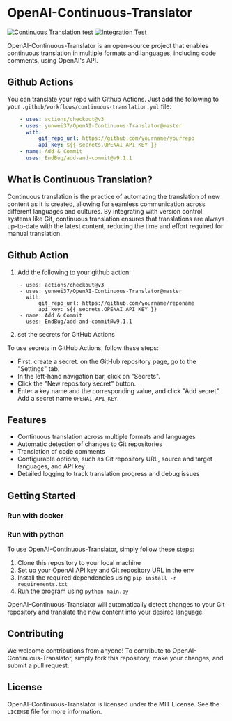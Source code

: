 # OpenAI-Continuous-Translator

[![Continuous Translation test](https://github.com/yunwei37/OpenAI-Continuous-Translator/actions/workflows/translation.yml/badge.svg)](https://github.com/yunwei37/OpenAI-Continuous-Translator/actions/workflows/translation.yml)
[![Integration Test](https://github.com/yunwei37/OpenAI-Continuous-Translator/actions/workflows/integration.yml/badge.svg)](https://github.com/yunwei37/OpenAI-Continuous-Translator/actions/workflows/integration.yml)

OpenAI-Continuous-Translator is an open-source project that enables continuous translation in multiple formats and languages, including code comments, using OpenAI's API.

## Github Actions

You can translate your repo with Github Actions. Just add the following to your `.github/workflows/continuous-translation.yml` file:

```yaml
    - uses: actions/checkout@v3
    - uses: yunwei37/OpenAI-Continuous-Translator@master
      with:
          git_repo_url: https://github.com/yourname/yourrepo
          api_key: ${{ secrets.OPENAI_API_KEY }}
    - name: Add & Commit
      uses: EndBug/add-and-commit@v9.1.1
```

## What is Continuous Translation?

Continuous translation is the practice of automating the translation of new content as it is created, allowing for seamless communication across different languages and cultures. By integrating with version control systems like Git, continuous translation ensures that translations are always up-to-date with the latest content, reducing the time and effort required for manual translation.

## Github Action

1. Add the following to your github action:

```
    - uses: actions/checkout@v3
    - uses: yunwei37/OpenAI-Continuous-Translator@master
      with:
          git_repo_url: https://github.com/yourname/reponame
          api_key: ${{ secrets.OPENAI_API_KEY }}
    - name: Add & Commit
      uses: EndBug/add-and-commit@v9.1.1
```

2. set the secrets for GitHub Actions

To use secrets in GitHub Actions, follow these steps:

- First, create a secret. on the GitHub repository page, go to the "Settings" tab.
- In the left-hand navigation bar, click on "Secrets".
- Click the "New repository secret" button.
- Enter a key name and the corresponding value, and click "Add secret". Add a secret name `OPENAI_API_KEY`.

## Features

- Continuous translation across multiple formats and languages
- Automatic detection of changes to Git repositories
- Translation of code comments
- Configurable options, such as Git repository URL, source and target languages, and API key
- Detailed logging to track translation progress and debug issues

## Getting Started

### Run with docker

### Run with python

To use OpenAI-Continuous-Translator, simply follow these steps:

1. Clone this repository to your local machine
2. Set up your OpenAI API key and Git repository URL in the env
3. Install the required dependencies using `pip install -r requirements.txt`
4. Run the program using `python main.py`

OpenAI-Continuous-Translator will automatically detect changes to your Git repository and translate the new content into your desired language.

## Contributing

We welcome contributions from anyone! To contribute to OpenAI-Continuous-Translator, simply fork this repository, make your changes, and submit a pull request.

## License

OpenAI-Continuous-Translator is licensed under the MIT License. See the `LICENSE` file for more information.
